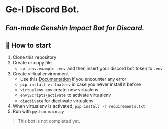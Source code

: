 # Ge-I Discord Bot.

## _Fan-made Genshin Impact Bot for Discord._

## 🚀 How to start

1. Clone this repository
2. Create or copy file
   - `cp .env.example .env` and then insert your discord bot token to `.env`
3. Create virtual environment
   - Use this [Documentation](https://pypi.org/project/virtualenv/) if you encounter any error
   - `pip install virtualenv` in case you never install it before
   - `virtualenv env` create new virtualenv
   - `env\Scripts\activate` to activate virtualenv
   - `diactivate` for diactivate virtualenv
4. When virtualenv is activated, `pip install -r requirements.txt`
5. Run with `python main.py`

> This bot is not completed yet.